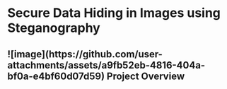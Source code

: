 <h1>Secure Data Hiding in Images using Steganography</h1>
<h2><span>![image](https://github.com/user-attachments/assets/a9fb52eb-4816-404a-bf0a-e4bf60d07d59)
</span>Project Overview</h2>
